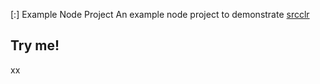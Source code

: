 [:] Example Node Project
An example node project to demonstrate [srcclr](https://www.srcclr.com)
## Try me!
xx
